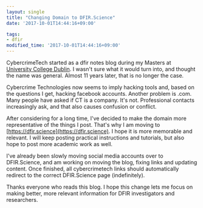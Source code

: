 ```yaml
---
layout: single
title: "Changing Domain to DFIR.Science"
date: '2017-10-01T14:44:16+09:00'

tags:
- dfir
modified_time: '2017-10-01T14:44:16+09:00'
---
```


CybercrimeTech started as a dfir notes blog during my Masters at [University College Dublin](http://dfire.ucd.ie). I wasn't sure what it would turn into, and thought the name was general. Almost 11 years later, that is no longer the case.

Cybercrime Technologies now seems to imply hacking tools and, based on the questions I get, hacking facebook accounts. Another problem is .com. Many people have asked if CT is a company. It's not. Professional contacts increasingly ask, and that also causes confusion or conflict.

After considering for a long time, I've decided to make the domain more representative of the things I post. That's why I am moving to [https://dfir.science](https://dfir.science). I hope it is more memorable and relevant. I will keep posting practical instructions and tutorials, but also hope to post more academic work as well.

I've already been slowly moving social media accounts over to DFIR.Science, and am working on moving the blog, fixing links and updating content. Once finished, all cybercrimetech links should automatically redirect to the correct DFIR.Science page (indefinitely).

Thanks everyone who reads this blog. I hope this change lets me focus on making better, more relevant information for DFIR investigators and researchers.

